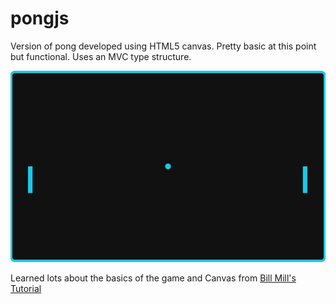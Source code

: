 pongjs
======

Version of pong developed using HTML5 canvas. Pretty basic at this point but functional. Uses an MVC type structure.

<img src="https://github.com/evanshortiss/pongjs/blob/master/pong.png">

Learned lots about the basics of the game and Canvas from <a href="http://billmill.org/static/canvastutorial/index.html">Bill Mill's Tutorial</a>